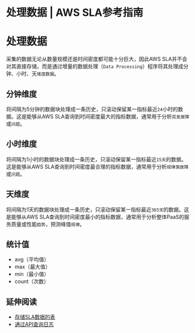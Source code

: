 # 处理数据 | AWS SLA参考指南

# 处理数据

采集的数据无论从数量规模还是时间密度都可能十分巨大，因此AWS SLA并不会对其直接存储，而是通过增量的数据处理（`Data Processing`）程序将其处理成分钟、小时、天`维度数据`。

## 分钟维度

将间隔为5分钟的数据块处理成一条历史，只滚动保留某一指标最近`24`小时的数据。这是能够从AWS SLA查询到时间密度最大的指标数据，通常用于分析`突发故障`或`问题`。

## 小时维度

将间隔为1小时的数据块处理成一条历史，只滚动保留某一指标最近`15天`的数据。这是能够从AWS SLA查询到时间密度最合理的指标数据，通常用于分析`规律类故障`或`问题`。

## 天维度

将间隔为1天的数据块处理成一条历史，只滚动保留某一指标最近`365天`的数据。这是能够从AWS SLA查询到时间密度最小的指标数据，通常用于分析整体PaaS的服务质量或性能`趋势`，预测峰值`规律`。

## 统计值

  * avg（平均值）
  * max（最大值）
  * min（最小值）
  * count（次数）

## 延伸阅读

  * [存储SLA数据的表](<../appendix1/table.html>)
  * [通过API查询日志](<../aws_sla_api/query.html>)